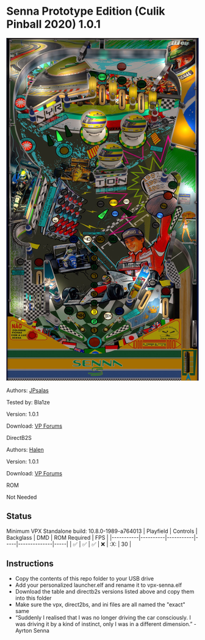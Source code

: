 # Senna Prototype Edition (Culik Pinball 2020) 1.0.1 

![Table Preview](https://github.com/Bla1ze/vpx-images/blob/main/vpx-senna.png)

Authors: [JPsalas](https://www.vpforums.org/index.php?showuser=277)

Tested by: Bla1ze

Version: 1.0.1

Download: [VP Forums](https://www.vpforums.org/index.php?app=downloads&showfile=18570#)

DirectB2S

Authors: [Halen](https://www.vpforums.org/index.php?showuser=74)

Version: 1.0.1

Download: [VP Forums](https://www.vpforums.org/index.php?app=downloads&showfile=18570#)

ROM

Not Needed

## Status 

Minimum VPX Standalone build: 10.8.0-1989-a764013
| Playfield | Controls | Backglass | DMD | ROM Required | FPS | 
|-----------|----------|-----------|-----|--------------|-----|
| :white_check_mark: | :white_check_mark: | :white_check_mark: | :x: | :X: | 30 |

## Instructions

- Copy the contents of this repo folder to your USB drive
- Add your personalized launcher.elf and rename it to vpx-senna.elf
- Download the table and directb2s versions listed above and copy them into this folder
- Make sure the vpx, direct2bs, and ini files are all named the "exact" same
- “Suddenly I realised that I was no longer driving the car consciously. I was driving it by a kind of instinct, only I was in a different dimension.” - Ayrton Senna